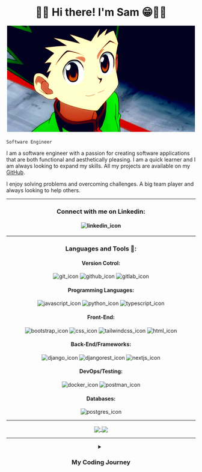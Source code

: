 <h1 align="center">👋🏾 Hi there! I'm Sam 😁🤘🏾</h1>

<p align="center" >
  <img src="gon.gif" />
</p>

`Software Engineer`

I am a software engineer with a passion for creating software applications that are both functional and aesthetically pleasing. I am a quick learner and I am always looking to expand my skills. All my projects are available on my [GitHub](https://github.com/sxmmy0?tab=repositories). 

I enjoy solving problems and overcoming challenges. A big team player and always looking to help others.

---

<h3 align="center"> Connect with me on Linkedin: </h3>
<h4 align="center">
  <p>
    <img href=" https://www.linkedin.com/in/samuel-0bembe-/" src="https://cdn.jsdelivr.net/gh/devicons/devicon@latest/icons/linkedin/linkedin-original-wordmark.svg" alt="linkedin_icon" width="100" height="100"/> 
  </p>
</h4>

---
<h3 align="center"> Languages and Tools 🧰: </h3>

<h4 align="center" > Version Cotrol: </h4>
<p align="center">
  <img src="https://cdn.jsdelivr.net/gh/devicons/devicon@latest/icons/git/git-original.svg" alt="git_icon" width="50" height="50"/>
  <img src="https://cdn.jsdelivr.net/gh/devicons/devicon@latest/icons/github/github-original.svg" alt="github_icon" width="50" height="50"/>
  <img src="https://cdn.jsdelivr.net/gh/devicons/devicon@latest/icons/gitlab/gitlab-plain.svg" alt="gitlab_icon" width="50" height="50"/>             
</p>

<h4 align="center"> Programming Languages: </h4>
<p align="center">
  <img src="https://cdn.jsdelivr.net/gh/devicons/devicon@latest/icons/javascript/javascript-plain.svg" alt="javascript_icon" width="50" height="50"/>
  <img src="https://cdn.jsdelivr.net/gh/devicons/devicon@latest/icons/python/python-original.svg" alt="python_icon" width="50" height="50" />
  <img src="https://cdn.jsdelivr.net/gh/devicons/devicon@latest/icons/typescript/typescript-plain.svg" alt="typescript_icon" width="50" height="50"/>        
</p>

<h4 align="center"> Front-End: </h4>
<p align="center">
  <img src="https://cdn.jsdelivr.net/gh/devicons/devicon@latest/icons/bootstrap/bootstrap-original.svg" alt="bootstrap_icon" width="50" height="50"/>
  <img src="https://cdn.jsdelivr.net/gh/devicons/devicon@latest/icons/css3/css3-plain.svg" alt="css_icon" width="50" height="50"/>
  <img src="https://cdn.jsdelivr.net/gh/devicons/devicon@latest/icons/tailwindcss/tailwindcss-original.svg" alt="tailwindcss_icon" width="50" height="50"/>
  <img src="https://cdn.jsdelivr.net/gh/devicons/devicon@latest/icons/html5/html5-plain.svg" alt="html_icon" width="50" height="50"/>
          
</p>

<h4 align="center"> Back-End/Frameworks: </h4>
<p align="center">
  <img src="https://cdn.jsdelivr.net/gh/devicons/devicon@latest/icons/django/django-plain-wordmark.svg" alt="django_icon" width="100" height="100"/>
  <img src="https://cdn.jsdelivr.net/gh/devicons/devicon@latest/icons/djangorest/djangorest-original-wordmark.svg" alt="djangorest_icon" width="100" height="100"/>
  <img src="https://cdn.jsdelivr.net/gh/devicons/devicon@latest/icons/nextjs/nextjs-original-wordmark.svg" alt="nextjs_icon" width="100" height="100"/>
</p>

<h4 align="center"> DevOps/Testing: </h4>
<p align="center">
  <img src="https://cdn.jsdelivr.net/gh/devicons/devicon@latest/icons/docker/docker-plain.svg" alt="docker_icon" width="50" height="50"/>
  <img src="https://cdn.jsdelivr.net/gh/devicons/devicon@latest/icons/postman/postman-plain.svg" alt="postman_icon" width="50" height="50" />
</p>

<h4 align="center"> Databases: </h4>
<p align="center">
  <img src="https://cdn.jsdelivr.net/gh/devicons/devicon@latest/icons/postgresql/postgresql-plain.svg" alt="postgres_icon" width="50" height="50"/>
</p>

--- 

<p align="center">
  <a href="https://github.com/anuraghazra/github-readme-stats">
    <img height=200 align="center" src="https://github-readme-stats.vercel.app/api?username=sxmmy0" />
  </a>
  <a href="https://github.com/anuraghazra/convoychat">
    <img height=200 align="center" src="https://github-readme-stats.vercel.app/api/top-langs?username=sxmmy0&layout=compact&langs_count=8&card_width=320" />
  </a>
</p>

---

<details align="center">
  <summary><h3>My Coding Journey</h3></summary>
  
  2016:
  

  2019:
  

  2020/21:


  2021/22:


  2023:

  
</details>
